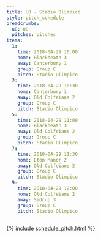 ```yaml
---
title: U8 - Stadio Olimpico
style: pitch_schedule
breadcrumbs:
  u8: U8
  pitches: pitches
items:
  1:
    time: 2018-04-29 10:00
    home: Blackheath 3
    away: Canterbury 1
    group: Group C
    pitch: Stadio Olimpico
  3:
    time: 2018-04-29 10:30
    home: Canterbury 1
    away: Old Colfeians 2
    group: Group C
    pitch: Stadio Olimpico
  5:
    time: 2018-04-29 11:00
    home: Blackheath 3
    away: Old Colfeians 2
    group: Group C
    pitch: Stadio Olimpico
  7:
    time: 2018-04-29 11:30
    home: Eton Manor 2
    away: Old Colfeians 2
    group: Group C
    pitch: Stadio Olimpico
  9:
    time: 2018-04-29 12:00
    home: Old Colfeians 2
    away: Sidcup 3
    group: Group C
    pitch: Stadio Olimpico
---
```


{% include schedule_pitch.html %}
